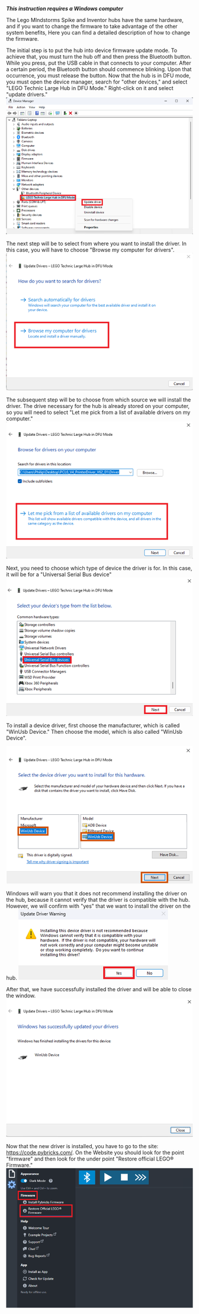 ***This instruction requires a Windows computer***

The Lego MIndstorms Spike and Inventor hubs have the same hardware, and if you want to change the firmware to take advantage of the other system benefits, Here you can find a detailed description of how to change the firmware.

The initial step is to put the hub into device firmware update mode.
To achieve that, you must turn the hub off and then press the Bluetooth button. While you press, put the USB cable in that connects to your computer.
After a certain period, the Bluetooth button should commence blinking. Upon that occurrence, you must release the button.
Now that the hub is in DFU mode, you must open the device manager, search for "other devices," and select "LEGO Technic Large Hub in DFU Mode." Right-click on it and select "update drivers."
![](https://github.com/nicht-Phlip/Change-Firmware-on-Lego-Mindstorms/blob/main/images/Screenshot%202023-06-21%20122228.png)

The next step will be to select from where you want to install the driver. In this case, you will have to choose "Browse my computer for drivers".
![](https://github.com/nicht-Phlip/Change-Firmware-on-Lego-Mindstorms/blob/main/images/Screenshot%202023-06-21%20142839.png)

The subsequent step will be to choose from which source we will install the driver. The drive necessary for the hub is already stored on your computer, so you will need to select "Let me pick from a list of available drivers on my computer."
![](https://github.com/nicht-Phlip/Change-Firmware-on-Lego-Mindstorms/blob/main/images/Driver.png)

Next, you need to choose which type of device the driver is for. In this case, it will be for a "Universal Serial Bus device"
![](https://github.com/nicht-Phlip/Change-Firmware-on-Lego-Mindstorms/blob/main/images/select%20device%20type.png)

To install a device driver, first choose the manufacturer, which is called "WinUsb Device." Then choose the model, which is also called "WinUsb Device".

![](https://github.com/nicht-Phlip/Change-Firmware-on-Lego-Mindstorms/blob/main/images/choose-driver.png)

Windows will warn you that it does not recommend installing the driver on the hub, because it cannot verify that the driver is compatible with the hub. However, we will confirm with "yes" that we want to install the driver on the hub.
![](https://github.com/nicht-Phlip/Change-Firmware-on-Lego-Mindstorms/blob/main/images/Warning.png)

After that, we have successfully installed the driver and will be able to close the window.
![](https://github.com/nicht-Phlip/Change-Firmware-on-Lego-Mindstorms/blob/main/images/Finish.png)

Now that the new driver is installed, you have to go to the site: https://code.pybricks.com/. On the Website you should look for the point "firmware" and then look for the under point "Restore official LEGO® Firmware."
![](https://github.com/nicht-Phlip/Change-Firmware-on-Lego-Mindstorms/blob/main/images/Restore-Firmware.png)

